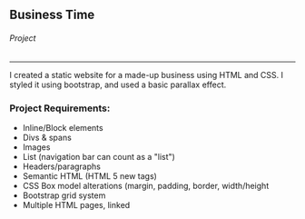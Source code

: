 Business Time
-------------

###### Project

-----

I created a static website for a made-up business using HTML and CSS. I styled it using bootstrap, and used a basic parallax effect. 

### Project Requirements:

* Inline/Block elements
* Divs & spans
* Images
* List (navigation bar can count as a "list")
* Headers/paragraphs
* Semantic HTML (HTML 5 new tags)
* CSS Box model alterations (margin, padding, border, width/height
* Bootstrap grid system
* Multiple HTML pages, linked
